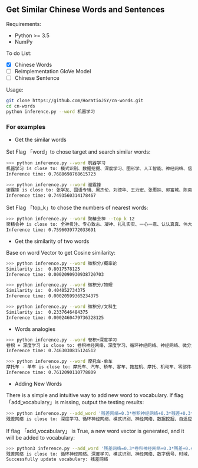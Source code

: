 ## Get Similar Chinese Words and Sentences

Requirements:

-  Python >= 3.5
- NumPy

To do List:

- [x] Chinese Words
- [ ] Reimplementation GloVe Model
- [ ] Chinese Sentence 

Usage:

```bash
git clone https://github.com/HoratioJSY/cn-words.git
cd cn-words
python inference.py --word 机器学习
```

### For examples

- Get the similar words

Set Flag 「word」to chose target and search similar words:

```bash
>>> python inference.py --word 机器学习
机器学习 is close to: 模式识别、数据挖掘、深度学习、图形学、人工智能、神经网络、信号处理、运筹学、信息论、地理信息系统、数字图像处理、微分方程、面向对象、并行计算、概率论、故障诊断、生物信息学、数理统计
Inference time: 0.7688698768615723
```

```bash
>>> python inference.py --word 谢霆锋                                                                                
谢霆锋 is close to: 张学友、国语专辑、周杰伦、刘德华、王力宏、张惠妹、郭富城、陈奕迅、林俊杰、孙燕姿、梁咏琪、林忆莲、梅艳芳、任贤齐、容祖儿、谭咏麟、张韶涵、陈慧琳
Inference time: 0.7493560314178467
```

Set Flag 「top_k」to chose the numbers of nearest words:

```bash
>>> python inference.py --word 聚精会神 --top_k 12
聚精会神 is close to: 全神贯注、专心致志、凝神、扎扎实实、一心一意、认认真真、伟大旗帜、认真、真抓实干、专心、解放思想、集中精力
Inference time: 0.7596039772033691
```

- Get the similarity of two words

Base on word Vector to get Cosine similarity:

```bash
>>> python inference.py --word 微积分/概率论
Similarity is:  0.8017578125
Inference time: 0.0002090930938720703

>>> python inference.py --word 微积分/物理
Similarity is:  0.404052734375
Inference time: 0.00020599365234375

>>> python inference.py --word 微积分/文科生
Similarity is:  0.2337646484375
Inference time: 0.0002460479736328125
```

- Words analogies


```bash
>>> python inference.py --word 卷积+深度学习
卷积 + 深度学习 is close to: 卷积神经网络、深度学习、循环神经网络、神经网络、微分方程、模式识别、自适应、傅里、数据挖掘、时域、差分、信号处理、滤波、频域、多项式、运算符、非线性、随机变量
Inference time: 0.7463030815124512

>>> python inference.py --word 摩托车-单车
摩托车 - 单车 is close to: 摩托车、汽车、轿车、客车、拖拉机、摩托、机动车、零部件、农用、三轮、卡车、变速器、电视机、跑车、小轿车、柴油、奥迪、汽油
Inference time: 0.7612090110778809
```

- Adding New Words


There is a simple  and intuitive way to add new word to vocabulary. If flag 「add_vocabulary」is missing,  output the testing results:

```bash
>>> python inference.py --add_word '残差网络=0.3*卷积神经网络+0.3*残差+0.3*图像识别+0.1*人工智能'
残差网络 is close to: 深度学习、循环神经网络、模式识别、神经网络、数据挖掘、自适应、信号处理、数字信号、时域、差分、微分方程、频域、图形学、人工智能、随机变量、线性规划、滤波、数字图像处理

```

If flag 「add_vocabulary」 is True, a new word vector is generated, and it will be added to vocabulary:

```bash
>>> python3 inference.py --add_word '残差网络=0.3*卷积神经网络+0.3*残差+0.4*图像识别' --add_vocabulary True
残差网络 is close to: 循环神经网络、深度学习、模式识别、神经网络、数字信号、时域、自适应、频域、数据挖掘、差分、信号处理
Successfully update vocabulary: 残差网络
```
